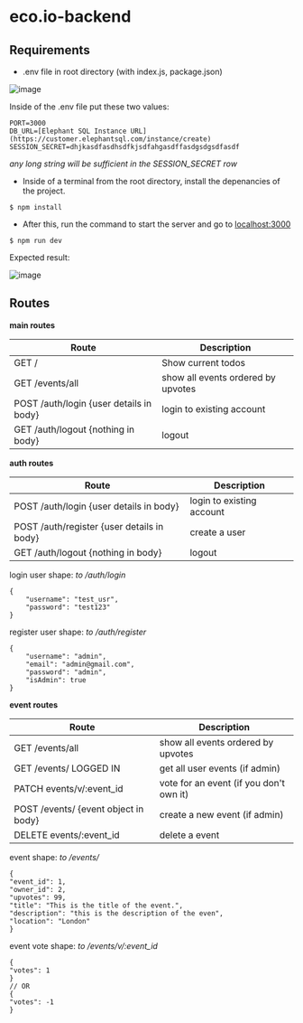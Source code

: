 # eco.io-backend

## Requirements

- .env file in root directory (with index.js, package.json)

![image](https://user-images.githubusercontent.com/75338985/227611111-8cf936bc-7692-4f4e-b269-4279670c225f.png)

Inside of the .env file put these two values:
```
PORT=3000
DB_URL=[Elephant SQL Instance URL](https://customer.elephantsql.com/instance/create)
SESSION_SECRET=dhjkasdfasdhsdfkjsdfahgasdffasdgsdgsdfasdf
```

*any long string will be sufficient in the SESSION_SECRET row*

- Inside of a terminal from the root directory, install the depenancies of the project.

```
$ npm install
```

- After this, run the command to start the server and go to [localhost:3000](http://localhost:3000)

```
$ npm run dev
```

Expected result:

![image](https://user-images.githubusercontent.com/75338985/227611868-20cdf626-55b9-49f6-8149-7f396d4147e3.png)


## Routes

**main routes**

| Route | Description |
|--------------|-------------|
| GET / | Show current todos |
| GET /events/all  | show all events ordered by upvotes |
| POST /auth/login {user details in body} | login to existing account |
| GET /auth/logout {nothing in body} | logout |


**auth routes**

| Route | Description |
|--------------|-------------|
| POST /auth/login {user details in body} | login to existing account |
| POST /auth/register {user details in body} | create a user |
| GET /auth/logout {nothing in body} | logout |

login user shape: 
*to /auth/login*
```
{
    "username": "test_usr",
    "password": "test123"
}
```

register user shape: 
*to /auth/register*
```
{
    "username": "admin",
    "email": "admin@gmail.com",
    "password": "admin",
    "isAdmin": true
}
```


**event routes**

| Route | Description |
|--------------|-------------|
| GET /events/all  | show all events ordered by upvotes |
| GET /events/ LOGGED IN | get all user events (if admin) |
| PATCH events/v/:event_id | vote for an event (if you don't own it) |
| POST /events/ {event object in body} | create a new event (if admin) |
| DELETE events/:event_id | delete a event |

event shape:
*to /events/*
```
{
"event_id": 1,
"owner_id": 2,
"upvotes": 99,
"title": "This is the title of the event.",
"description": "this is the description of the even",
"location": "London"
}
```

event vote shape:
*to /events/v/:event_id*
```
{
"votes": 1
}
// OR
{
"votes": -1
}
```